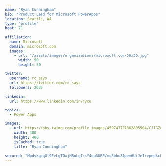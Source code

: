 ```yaml
---
name: "Ryan Cunningham"
bio: "Product Lead for Microsoft PowerApps"
location: Seattle, WA
type: "profile"
heat: 71

affiliation:
  name: Microsoft
  domain: microsoft.com
  images:
    - url: "/assets/images/organizations/microsoft.com-50x50.jpg"
      width: 50
      height: 50

twitter:
  username: rc_says
  url: https://twitter.com/rc_says
  followers: 2630

linkedin:
  url: https://www.linkedin.com/in/rycu

topics:
  - Power Apps

images:
  - url: https://pbs.twimg.com/profile_images/459747717862805504/CJIGZejd_400x400.png
    width: 400
    height: 400
    isCached: true
    title: "Ryan Cunningham"

secured: "MpdykgqqGl9FvLgTOxjHBoLgIrsY4qu3URP/mcEbhn8Ipem6UiJeIrvpedkcPfLCbARQLaLcoPw/EMoK/cIZXpF3BH+EMFAbVQVnelRPMRIlYffcFTcFaRYB+MThIk+v4GmPYd/G0+b2FfhS6YAtEhsfqJTIwoL5bx2ZIS6L4yxOBgJYyxqGIr3YuPIAknhvmK/PskSBk02UmfjTB51OGIvfMkEkQtY074l8+VOt6Jxo0NB+r0+9OF6T7f2fXJT3biqJ7Bs2AqWKwj6G5FVLC4dCejd9N6Lrgn9Sa6M9cvHpisxul9mLsBgXTC8BJ4cLrGxp+lJHfAAf46skd9MCU4ncgAR/RI24kEPLGgpwfDoRN5XY6BH8FfAR1JLKPuOH8Tym2xfzawbqcEqweuvNaL8K6CW/Huk2fFYyIy2H9ZU=;k9qpDF/KCRgtxe8nJAQP8Q=="
---
```


